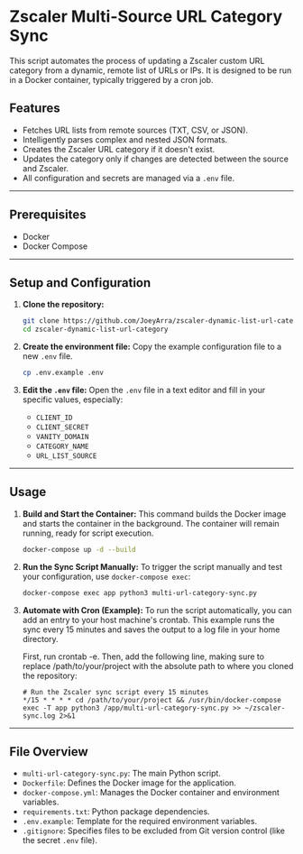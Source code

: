 # Zscaler Multi-Source URL Category Sync

This script automates the process of updating a Zscaler custom URL category from a dynamic, remote list of URLs or IPs. It is designed to be run in a Docker container, typically triggered by a cron job.

## Features

-   Fetches URL lists from remote sources (TXT, CSV, or JSON).
-   Intelligently parses complex and nested JSON formats.
-   Creates the Zscaler URL category if it doesn't exist.
-   Updates the category only if changes are detected between the source and Zscaler.
-   All configuration and secrets are managed via a `.env` file.

---

## Prerequisites

-   Docker
-   Docker Compose

---

## Setup and Configuration

1.  **Clone the repository:**
    ```bash
    git clone https://github.com/JoeyArra/zscaler-dynamic-list-url-category.git
    cd zscaler-dynamic-list-url-category
    ```

2.  **Create the environment file:**
    Copy the example configuration file to a new `.env` file.
    ```bash
    cp .env.example .env
    ```

3.  **Edit the `.env` file:**
    Open the `.env` file in a text editor and fill in your specific values, especially:
    -   `CLIENT_ID`
    -   `CLIENT_SECRET`
    -   `VANITY_DOMAIN`
    -   `CATEGORY_NAME`
    -   `URL_LIST_SOURCE`

---

## Usage

1.  **Build and Start the Container:**
    This command builds the Docker image and starts the container in the background. The container will remain running, ready for script execution.
    ```bash
    docker-compose up -d --build
    ```

2.  **Run the Sync Script Manually:**
    To trigger the script manually and test your configuration, use `docker-compose exec`:
    ```bash
    docker-compose exec app python3 multi-url-category-sync.py
    ```

3.  **Automate with Cron (Example):**
    To run the script automatically, you can add an entry to your host machine's crontab. This example runs the sync every 15 minutes and saves the output to a log file in your home directory.

    First, run crontab -e. Then, add the following line, making sure to replace /path/to/your/project with the absolute path to where you cloned the repository:

    ```cron
    # Run the Zscaler sync script every 15 minutes
    */15 * * * * cd /path/to/your/project && /usr/bin/docker-compose exec -T app python3 /app/multi-url-category-sync.py >> ~/zscaler-sync.log 2>&1
    ```

---

## File Overview

-   `multi-url-category-sync.py`: The main Python script.
-   `Dockerfile`: Defines the Docker image for the application.
-   `docker-compose.yml`: Manages the Docker container and environment variables.
-   `requirements.txt`: Python package dependencies.
-   `.env.example`: Template for the required environment variables.
-   `.gitignore`: Specifies files to be excluded from Git version control (like the secret `.env` file).
